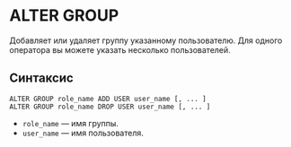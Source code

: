 # ALTER GROUP

Добавляет или удаляет группу указанному пользователю. Для одного оператора вы можете указать несколько пользователей.

## Синтаксис

```yql
ALTER GROUP role_name ADD USER user_name [, ... ]
ALTER GROUP role_name DROP USER user_name [, ... ]
```

* `role_name` — имя группы.
* `user_name` — имя пользователя.
